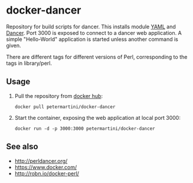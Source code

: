 # docker-dancer

Repository for build scripts for dancer. This installs module
[YAML](https://metacpan.org/pod/YAML) and [Dancer](http://perldancer.org/).
Port 3000 is exposed to connect to a dancer web application. A simple
"Hello-World" application is started unless another command is given.

There are different tags for different versions of Perl,
corresponding to the tags in library/perl.

## Usage

1. Pull the repository from [docker hub](https://registry.hub.docker.com/u/petermartini/docker-dancer/):

   `docker pull petermartini/docker-dancer`

2. Start the container, exposing the web application at local port 3000:

   `docker run -d -p 3000:3000 petermartini/docker-dancer`

## See also

* <http://perldancer.org/>
* <https://www.docker.com/>
* <http://robn.io/docker-perl/>

